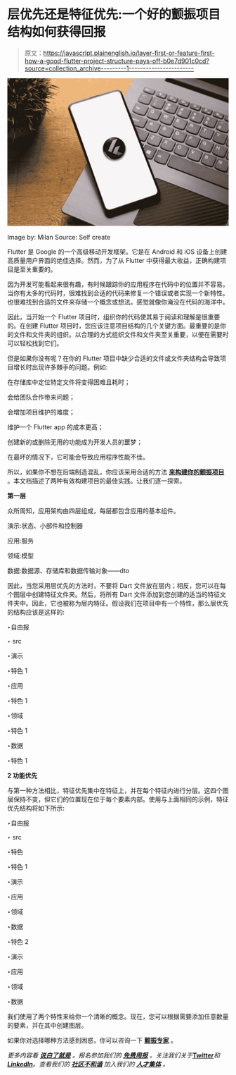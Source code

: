 # 层优先还是特征优先:一个好的颤振项目结构如何获得回报

> 原文：<https://javascript.plainenglish.io/layer-first-or-feature-first-how-a-good-flutter-project-structure-pays-off-b0e7d901c0cd?source=collection_archive---------1----------------------->

![](img/2cda71e98f41cf41edd297162e18c372.png)

Image by: Milan Source: Self create

Flutter 是 Google 的一个高级移动开发框架。它是在 Android 和 iOS 设备上创建高质量用户界面的绝佳选择。然而，为了从 Flutter 中获得最大收益，正确构建项目是至关重要的。

因为开发可能看起来很有趣，有时候跟踪你的应用程序在代码中的位置并不容易。当你有太多的代码时，很难找到合适的代码来修复一个错误或者实现一个新特性。也很难找到合适的文件来存储一个概念或想法。感觉就像你淹没在代码的海洋中。

因此，当开始一个 Flutter 项目时，组织你的代码使其易于阅读和理解是很重要的。在创建 Flutter 项目时，您应该注意项目结构的几个关键方面。最重要的是你的文件和文件夹的组织。以合理的方式组织文件和文件夹至关重要，以便在需要时可以轻松找到它们。

但是如果你没有呢？在你的 Flutter 项目中缺少合适的文件或文件夹结构会导致项目增长时出现许多棘手的问题。例如:

在存储库中定位特定文件将变得困难且耗时；

会给团队合作带来问题；

会增加项目维护的难度；

维护一个 Flutter app 的成本更高；

创建新的或删除无用的功能成为开发人员的噩梦；

在最坏的情况下，它可能会导致应用程序性能不佳。

所以，如果你不想在后端制造混乱，你应该采用合适的方法 [**来构建你的颤振项目**](https://kodytechnolab.com//blog/layer-first-or-feature-first-flutter-project-structure/) 。本文档描述了两种有效构建项目的最佳实践。让我们逐一探索。

**第一层**

众所周知，应用架构由四层组成，每层都包含应用的基本组件。

演示:状态、小部件和控制器

应用:服务

领域:模型

数据:数据源、存储库和数据传输对象——dto

因此，当您采用层优先的方法时，不要将 Dart 文件放在层内；相反，您可以在每个图层中创建特征文件夹。然后，将所有 Dart 文件添加到您创建的适当的特征文件夹中。因此，它也被称为层内特征。假设我们在项目中有一个特性，那么层优先的结构应该是这样的:

‣自由报

‣ src

‣演示

‣特色 1

‣应用

‣特色 1

‣领域

‣特色 1

‣数据

‣特色 1

**2 功能优先**

与第一种方法相比，特征优先集中在特征上，并在每个特征内进行分层。这四个图层保持不变，但它们的位置现在位于每个要素内部。使用与上面相同的示例，特征优先结构将如下所示:

‣自由报

‣ src

‣特色

‣特色 1

‣演示

‣应用

‣领域

‣数据

‣特色 2

‣演示

‣应用

‣领域

‣数据

我们使用了两个特性来给你一个清晰的概念。现在，您可以根据需要添加任意数量的要素，并在其中创建图层。

如果你对选择哪种方法感到困惑，你可以咨询一下 [**颤振专家**](https://kodytechnolab.com/hire-flutter-app-developer) 。

*更多内容看* [***说白了就是***](https://plainenglish.io/) *。报名参加我们的* [***免费周报***](http://newsletter.plainenglish.io/) *。关注我们关于*[***Twitter***](https://twitter.com/inPlainEngHQ)*和*[***LinkedIn***](https://www.linkedin.com/company/inplainenglish/)*。查看我们的* [***社区不和谐***](https://discord.gg/GtDtUAvyhW) *加入我们的* [***人才集体***](https://inplainenglish.pallet.com/talent/welcome) *。*